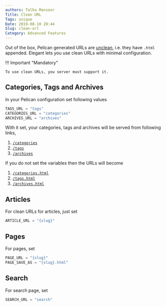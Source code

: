 ```yaml
---
authors: Talha Mansoor
Title: Clean URL
Tags: unique
Date: 2019-08-10 20:44
Slug: clean-url
Category: Advanced Features
---
```


Out of the box, Pelican generated URLs are [unclean](https://en.wikipedia.org/wiki/Clean_URL), i.e. they have `.html` appended. Elegant lets you use clean URLs with minimal configuration.

!!! Important "Mandatory"

    To use clean URLs, you server must support it.

## Categories, Tags and Archives

In your Pelican configuration set following values

```python
TAGS_URL = "tags"
CATEGORIES_URL = "categories"
ARCHIVES_URL = "archives"
```

With it set, your categories, tags and archives will be served from following links,

1. [`/categories`](/categories)
1. [`/tags`](/tags)
1. [`/archives`](/archives)

If you do not set the variables then the URLs will become

1. [`/categories.html`](/categories.html)
1. [`/tags.html`](/tags.html)
1. [`/archives.html`](/archives.html)

## Articles

For clean URLs for articles, just set

```python
ARTICLE_URL = "{slug}"
```

## Pages

For pages, set

```python
PAGE_URL = "{slug}"
PAGE_SAVE_AS = "{slug}.html"
```

## Search

For search page, set

```python
SEARCH_URL = "search"
```

